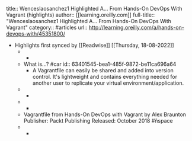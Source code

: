 title:: Wenceslaosanchez1 Highlighted A... From Hands-On DevOps With Vagrant (highlights)
author:: [[learning.oreilly.com]]
full-title:: "Wenceslaosanchez1 Highlighted A... From Hands-On DevOps With Vagrant"
category:: #articles
url:: http://learning.oreilly.com/a/hands-on-devops-with/45351800/

- Highlights first synced by [[Readwise]] [[Thursday, 18-08-2022]]
	- -
	- What is...? #car
	  id:: 63401545-bea1-485f-9872-be11ca696a64
		- A Vagrantfile can easily be shared and added into version control. It's lightweight and contains everything needed for another user to replicate your virtual environment/application.
	- -
	- -
	- Vagrantfile
	  					from Hands-On DevOps with Vagrant
	  					by Alex Braunton
	  					Publisher: Packt Publishing
	  					Released: October 2018 #ñspace
	- -